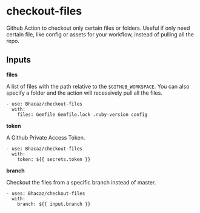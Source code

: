 # checkout-files
Github Action to checkout only certain files or folders. 
Useful if only need certain file, like config or
 assets for your workflow, instead of pulling all the repo.

## Inputs

**files**

A list of files with the path relative to the `$GITHUB_WORKSPACE`.
You can also specify a folder and the action will recessively pull all the files.

```
- use: Bhacaz/checkout-files
  with:
    files: Gemfile Gemfile.lock .ruby-version config
```

**token**

A Github Private Access Token.

```
- use: Bhacaz/checkout-files
  with:
    token: ${{ secrets.token }}
```

**branch**

Checkout the files from a specific branch instead of master.

```
- uses: Bhacaz/checkout-files
  with:
    branch: ${{ input.branch }}
```

